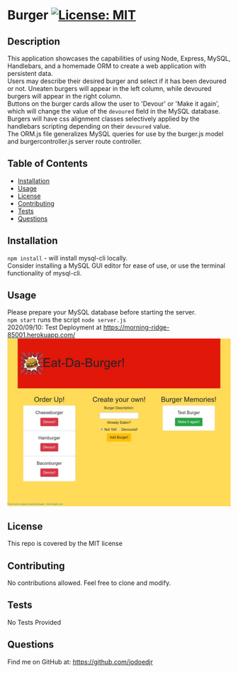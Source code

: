 # Burger    [![License: MIT](https://img.shields.io/badge/License-MIT-yellow.svg)](https://opensource.org/licenses/MIT)

## Description 

This application showcases the capabilities of using Node, Express, MySQL, Handlebars, and a homemade ORM to create a web application with persistent data.\
Users may describe their desired burger and select if it has been devoured or not. Uneaten burgers will appear in the left column, while devoured burgers will appear in the right column.\
Buttons on the burger cards allow the user to 'Devour' or 'Make it again', which will change the value of the `devoured` field in the MySQL database.\
Burgers will have css alignment classes selectively applied by the handlebars scripting depending on their `devoured` value.\
The ORM.js file generalizes MySQL queries for use by the burger.js model and burgercontroller.js server route controller.


## Table of Contents

* [Installation](#installation)
* [Usage](#usage)
* [License](#license)
* [Contributing](#contributing)
* [Tests](#tests)
* [Questions](#questions)


## Installation

`npm install` - will install mysql-cli locally.\
Consider installing a MySQL GUI editor for ease of use, or use the terminal functionality of mysql-cli.


## Usage 

Please prepare your MySQL database before starting the server.\
`npm start` runs the script `node server.js`\
2020/09/10: Test Deployment at https://morning-ridge-85001.herokuapp.com/
![Image of Deployed Site, Desktop Size](https://github.com/jodoedjr/burger/blob/master/public/assets/images/morning-ridge-85001-herokuapp-com-1024x768desktop.png)


## License

This repo is covered by the MIT license


## Contributing

No contributions allowed. Feel free to clone and modify.


## Tests

No Tests Provided


## Questions

Find me on GitHub at: https://github.com/jodoedjr

